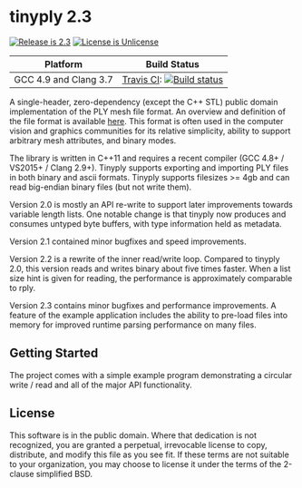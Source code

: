 # tinyply 2.3

[![Release is 2.3](http://img.shields.io/badge/release-2.2-blue.svg?style=flat)](https://raw.githubusercontent.com/ddiakopoulos/tinyply/master/source/tinyply.h)
[![License is Unlicense](http://img.shields.io/badge/license-Unlicense-blue.svg?style=flat)](http://unlicense.org/)

Platform | Build Status |
-------- | ------------ |
GCC 4.9 and Clang 3.7 | [Travis CI](http://travis-ci.org): [![Build status](http://travis-ci.org/ddiakopoulos/tinyply.svg?branch=master)](https://travis-ci.org/ddiakopoulos/tinyply) |

A single-header, zero-dependency (except the C++ STL) public domain implementation of the PLY mesh file format. An overview and definition of the file format is available [here](http://paulbourke.net/dataformats/ply/). This format is often used in the computer vision and graphics communities for its relative simplicity, ability to support arbitrary mesh attributes, and binary modes.

The library is written in C++11 and requires a recent compiler (GCC 4.8+ / VS2015+ / Clang 2.9+). Tinyply supports exporting and importing PLY files in both binary and ascii formats. Tinyply supports filesizes >= 4gb and can read big-endian binary files (but not write them). 

Version 2.0 is mostly an API re-write to support later improvements towards variable length lists. One notable change is that tinyply now produces and consumes untyped byte buffers, with type information held as metadata.

Version 2.1 contained minor bugfixes and speed improvements.

Version 2.2 is a rewrite of the inner read/write loop. Compared to tinyply 2.0, this version reads and writes binary about five times faster. When a list size hint is given for reading, the performance is approximately comparable to rply. 

Version 2.3 contains minor bugfixes and performance improvements. A feature of the example application includes the ability to pre-load files into memory for improved runtime parsing performance on many files. 

## Getting Started

The project comes with a simple example program demonstrating a circular write / read and all of the major API functionality. 

## License

This software is in the public domain. Where that dedication is not recognized, you are granted a perpetual, irrevocable license to copy, distribute, and modify this file as you see fit. If these terms are not suitable to your organization, you may choose to license it under the terms of the 2-clause simplified BSD. 
